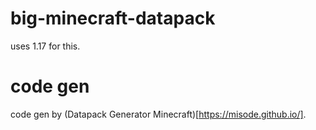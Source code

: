 # big-minecraft-datapack
uses 1.17 for this.
# code gen
code gen by (Datapack Generator Minecraft)[https://misode.github.io/].
